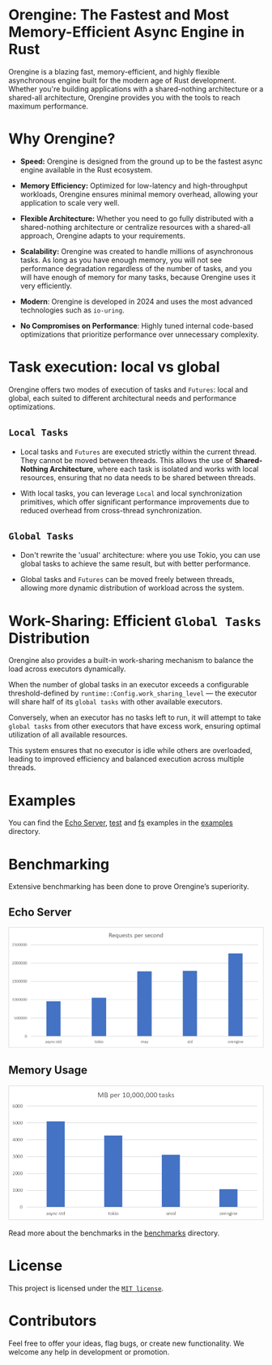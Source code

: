 # Orengine: The Fastest and Most Memory-Efficient Async Engine in Rust

Orengine is a blazing fast, memory-efficient, and highly flexible asynchronous engine built for the modern
age of Rust development. Whether you're building applications with a shared-nothing architecture
or a shared-all architecture, Orengine provides you with the tools to reach maximum performance.

# Why Orengine?

- __Speed:__ Orengine is designed from the ground up to be the fastest async engine available in the Rust ecosystem.

- __Memory Efficiency:__ Optimized for low-latency and high-throughput workloads, Orengine ensures minimal
  memory overhead, allowing your application to scale very well.

- __Flexible Architecture:__ Whether you need to go fully distributed with a shared-nothing architecture
  or centralize resources with a shared-all approach, Orengine adapts to your requirements.

- __Scalability:__ Orengine was created to handle millions of asynchronous tasks.
  As long as you have enough memory, you will not see performance degradation regardless of the number of tasks,
  and you will have enough of memory for many tasks, because Orengine uses it very efficiently.

- __Modern__: Orengine is developed in 2024 and uses the most advanced technologies such as `io-uring`.

- __No Compromises on Performance__: Highly tuned internal code-based optimizations that prioritize performance over
  unnecessary complexity.

# Task execution: local vs global

Orengine offers two modes of execution of tasks and `Futures`: local and global, each suited to different
architectural needs and performance optimizations.

## `Local Tasks`

- Local tasks and `Futures` are executed strictly within the current thread. They cannot be moved between threads.
  This allows the use of __Shared-Nothing Architecture__, where each task is isolated and works with local resources,
  ensuring that no data needs to be shared between threads.

- With local tasks, you can leverage `Local` and local synchronization primitives, which offer significant
  performance improvements due to reduced overhead from cross-thread synchronization.

## `Global Tasks`

- Don't rewrite the 'usual' architecture: where you use Tokio, you can use global tasks to achieve the same result,
  but with better performance.

- Global tasks and `Futures` can be moved freely between threads, allowing more dynamic distribution of workload
  across the system.

# Work-Sharing: Efficient `Global Tasks` Distribution

Orengine also provides a built-in work-sharing mechanism to balance the load across executors dynamically.

When the number of global tasks in an executor exceeds a configurable threshold-defined
by `runtime::Config.work_sharing_level` — the executor will share half of its `global tasks`
with other available executors.

Conversely, when an executor has no tasks left to run, it will attempt to take `global tasks` from other executors
that have excess work, ensuring optimal utilization of all available resources.

This system ensures that no executor is idle while others are overloaded,
leading to improved efficiency and balanced execution across multiple threads.

# Examples

You can find the [Echo Server](examples/echo-server), [test](examples/test) and [fs](examples/fs)
examples in the [examples](examples) directory.

# Benchmarking

Extensive benchmarking has been done to prove Orengine’s superiority.

## Echo Server

![benchmarks/net/tcp/images/echo_server.png](benchmarks/net/tcp/images/echo_server.png)

## Memory Usage

![benchmarks/cpu_bound/images/memory_usage_per_10m_tasks_favorites_only.png](benchmarks/cpu_bound/images/memory_usage_per_10m_tasks_favorites_only.png)

Read more about the benchmarks in the [benchmarks](benchmarks) directory.

# License

This project is licensed under the [`MIT license`](LICENSE).

# Contributors

Feel free to offer your ideas, flag bugs, or create new functionality.
We welcome any help in development or promotion.
